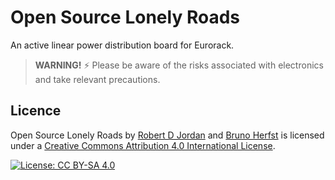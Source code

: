 # Open Source Lonely Roads
An active linear power distribution board for Eurorack.

> __WARNING!__ :zap: Please be aware of the risks associated with electronics and take relevant precautions.

## Licence
Open Source Lonely Roads by [Robert D Jordan](http://www.catfullofghosts.com/) and [Bruno Herfst](http://brunoherfst.com/) is licensed under a [Creative Commons Attribution 4.0 International License](LICENCE.md).

[![License: CC BY-SA 4.0](https://img.shields.io/badge/License-CC%20BY--SA%204.0-lightgrey.svg)](https://creativecommons.org/licenses/by-sa/4.0/)
